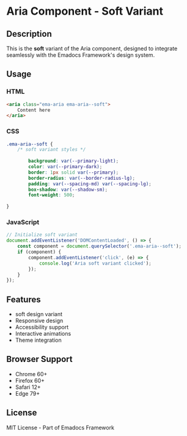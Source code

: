 # Aria Component - Soft Variant

## Description
This is the **soft** variant of the Aria component, designed to integrate seamlessly with the Emadocs Framework's design system.

## Usage

### HTML
```html
<aria class="ema-aria ema-aria--soft">
    Content here
</aria>
```

### CSS
```css
.ema-aria--soft {
    /* soft variant styles */
    
        background: var(--primary-light);
        color: var(--primary-dark);
        border: 1px solid var(--primary);
        border-radius: var(--border-radius-lg);
        padding: var(--spacing-md) var(--spacing-lg);
        box-shadow: var(--shadow-sm);
        font-weight: 500;
    
}
```

### JavaScript
```javascript
// Initialize soft variant
document.addEventListener('DOMContentLoaded', () => {
    const component = document.querySelector('.ema-aria--soft');
    if (component) {
        component.addEventListener('click', (e) => {
            console.log('Aria soft variant clicked');
        });
    }
});
```

## Features
- soft design variant
- Responsive design
- Accessibility support
- Interactive animations
- Theme integration

## Browser Support
- Chrome 60+
- Firefox 60+
- Safari 12+
- Edge 79+

## License
MIT License - Part of Emadocs Framework
